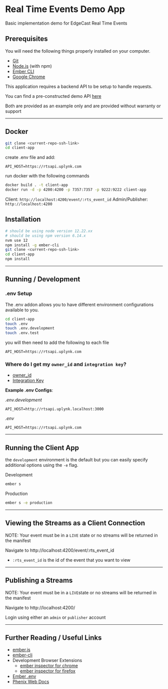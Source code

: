 # Real Time Events Demo App

Basic implementation demo for EdgeCast Real Time Events

## Prerequisites

You will need the following things properly installed on your computer.

* [Git](https://git-scm.com/)
* [Node.js](https://nodejs.org/) (with npm)
* [Ember CLI](https://cli.emberjs.com/release/)
* [Google Chrome](https://google.com/chrome/)



This application requires a backend API to be setup to handle requests.

You can find a pre-constructed demo API [here](https://github.com/tomoguisuru/rte-api)

Both are provided as an example only and are provided without warranty or support

---

## Docker
```bash
git clone <current-repo-ssh-link>
cd client-app
```
create .env file and add:

```
API_HOST=https://rtsapi.uplynk.com
```

run docker with the following commands

```bash
docker build . -t client-app
docker run -d -p 4200:4200 -p 7357:7357 -p 9222:9222 client-app
```

Client: `http://localhost:4200/event/:rts_event_id`
Admin/Publisher: `http://localhost:4200`

## Installation

```bash
# should be using node version 12.22.xx
# should be using npm version 6.14.x
nvm use 12
npm install -g ember-cli
git clone <current-repo-ssh-link>
cd client-app
npm install
```

---

## Running / Development

### .env Setup

The .env addon allows you to have different environment configurations available to you.

```bash
cd client-app
touch .env
touch .env.development
touch .env.test
```

you will then need to add the following to each file

```
API_HOST=https://rtsapi.uplynk.com
```

### Where do I get my `owner_id` and `integration key`?
* [owner_id](https://cms.uplynk.com/static/cms2/index.html#/settings/)
* [Integration Key](https://cms.uplynk.com/static/cms2/index.html#/settings/integration-keys)

**Example .env Configs**:

_.env.development_
```
API_HOST=http://rtsapi.uplynk.localhost:3000
```

_.env_
```
API_HOST=https://rtsapi.uplynk.com
```

---

## Running the Client App

the `development` environment is the default but you can easily specify additional options using the `-e` flag.

Development
```bash
ember s
```

Production
```bash
ember s -e production
```

---

## Viewing the Streams as a Client Connection

NOTE: Your event must be in a `LIVE` state or no streams will be returned in the manifest

Navigate to http://localhost:4200/event/:rts_event_id

* `:rts_event_id` is the id of the event that you want to view

___


## Publishing a Streams

NOTE: Your event must be in a `LIVE`state or no streams will be returned in the manifest

Navigate to http://localhost:4200/

Login using either an `admin` or `publisher` account

---

## Further Reading / Useful Links

* [ember.js](https://emberjs.com/)
* [ember-cli](https://cli.emberjs.com/release/)
* Development Browser Extensions
  * [ember inspector for chrome](https://chrome.google.com/webstore/detail/ember-inspector/bmdblncegkenkacieihfhpjfppoconhi)
  * [ember inspector for firefox](https://addons.mozilla.org/en-US/firefox/addon/ember-inspector/)
* [Ember .env](https://github.com/fivetanley/ember-cli-dotenv)
* [Phenix Web Docs](https://phenixrts.com/docs/web/)
